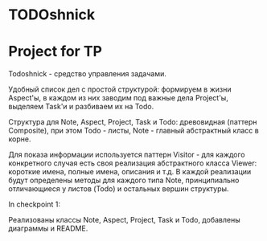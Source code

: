 # TODOshnick
# Project for TP

Todoshnick - средство управления задачами. 

Удобный список дел с простой структурой: формируем в жизни Aspect'ы, в каждом из них 
заводим под важные дела Project'ы, выделяем Task'и и разбиваем их на Todo.

Структура для Note, Aspect, Project, Task и Todo: древовидная (паттерн Composite),
при этом Todo - листы, Note - главный абстрактный класс в корне.

Для показа информации используется паттерн Visitor - для каждого
конкретного случая есть своя реализация абстрактного класса Viewer: короткие имена, 
полные имена, описания и т.д. В каждой реализации будут определены методы для каждого
типа Note, принципиально отличающиеся у листов (Todo) и остальных вершин структуры.

In checkpoint 1:

Реализованы классы Note, Aspect, Project, Task и Todo, добавлены диаграммы и README.



